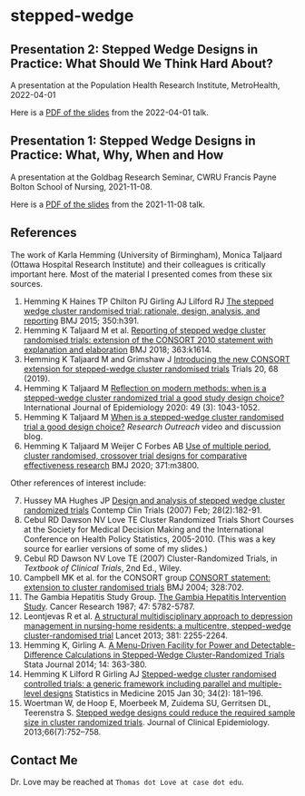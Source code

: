 # stepped-wedge

## Presentation 2: Stepped Wedge Designs in Practice: What Should We Think Hard About?

A presentation at the Population Health Research Institute, MetroHealth, 2022-04-01

Here is a [PDF of the slides](https://github.com/THOMASELOVE/stepped-wedge/blob/main/Love_Stepped_Wedge_2022-04-01.pdf) from the 2022-04-01 talk.

## Presentation 1: Stepped Wedge Designs in Practice: What, Why, When and How

A presentation at the Goldbag Research Seminar, CWRU Francis Payne Bolton School of Nursing, 2021-11-08.

Here is a [PDF of the slides](https://github.com/THOMASELOVE/stepped-wedge/blob/main/Love_Stepped_Wedge_2021-11-08.pdf) from the 2021-11-08 talk.

## References

The work of Karla Hemming (University of Birmingham), Monica Taljaard (Ottawa Hospital Research Institute) and their colleagues is critically important here. Most of the material I presented comes from these six sources.

1. Hemming K Haines TP Chilton PJ Girling AJ Lilford RJ [The stepped wedge cluster randomised trial: rationale, design, analysis, and reporting](https://www.bmj.com/content/350/bmj.h391) BMJ 2015; 350:h391.
2. Hemming K Taljaard M et al. [Reporting of stepped wedge cluster randomised trials: extension of the CONSORT 2010 statement with explanation and elaboration](https://www.bmj.com/content/363/bmj.k1614) BMJ 2018; 363:k1614.
3. Hemming K Taljaard M and Grimshaw J [Introducing the new CONSORT extension for stepped-wedge cluster randomised trials](https://trialsjournal.biomedcentral.com/articles/10.1186/s13063-018-3116-3) Trials 20, 68 (2019).
4. Hemming K Taljaard M [Reflection on modern methods: when is a stepped-wedge cluster randomized trial a good study design choice?](https://academic.oup.com/ije/article/49/3/1043/5835358) International Journal of Epidemiology 2020: 49 (3): 1043-1052.
5. Hemming K Taljaard M [When is a stepped-wedge cluster randomised trial a good design choice?](https://researchoutreach.org/articles/stepped-wedge-cluster-randomised-trial-good-design-choice/) *Research Outreach* video and discussion blog.
6. Hemming K Taljaard M Weijer C Forbes AB [Use of multiple period, cluster randomised, crossover trial designs for comparative effectiveness research](https://www.bmj.com/content/371/bmj.m3800) BMJ 2020; 371:m3800.

Other references of interest include:

7. Hussey MA Hughes JP [Design and analysis of stepped wedge cluster randomized trials](https://pubmed.ncbi.nlm.nih.gov/16829207/) Contemp Clin Trials (2007) Feb; 28(2):182-91.
8. Cebul RD Dawson NV Love TE Cluster Randomized Trials Short Courses at the Society for Medical Decision Making and the International Conference on Health Policy Statistics, 2005-2010. (This was a key source for earlier versions of some of my slides.)
9. Cebul RD Dawson NV Love TE (2007) Cluster-Randomized Trials, in *Textbook of Clinical Trials*, 2nd Ed., Wiley.
10. Campbell MK et al. for the CONSORT group [CONSORT statement: extension to cluster randomised trials](https://www.bmj.com/content/328/7441/702) BMJ 2004; 328:702.
11. The Gambia Hepatitis Study Group. [The Gambia Hepatitis Intervention Study](https://cancerres.aacrjournals.org/content/47/21/5782). Cancer Research 1987; 47: 5782-5787.
12. Leontjevas R et al. [A structural multidisciplinary approach to depression management in nursing-home residents: a multicentre, stepped-wedge cluster-randomised trial](https://www.thelancet.com/journals/lancet/article/PIIS0140-6736(13)60590-5/fulltext) Lancet 2013; 381: 2255-2264.
13. Hemming K, Girling A. [A Menu-Driven Facility for Power and Detectable-Difference Calculations in Stepped-Wedge Cluster-Randomized Trials](https://journals.sagepub.com/doi/10.1177/1536867X1401400208) Stata Journal 2014; 14: 363-380.
14. Hemming K Lilford R Girling AJ [Stepped-wedge cluster randomised controlled trials: a generic framework including parallel and multiple-level designs](https://www.ncbi.nlm.nih.gov/pmc/articles/PMC4286109/) Statistics in Medicine 2015 Jan 30; 34(2): 181–196.
15. Woertman W, de Hoop E, Moerbeek M, Zuidema SU, Gerritsen DL, Teerenstra S. [Stepped wedge designs could reduce the required sample size in cluster randomized trials](https://www.jclinepi.com/article/S0895-4356(13)00052-8/fulltext). Journal of Clinical Epidemiology. 2013;66(7):752–758.

## Contact Me

Dr. Love may be reached at `Thomas dot Love at case dot edu`.
